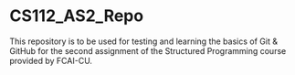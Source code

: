 # CS112_AS2_Repo
This repository is to be used for testing and learning the basics of Git &amp; GitHub for the second assignment of the Structured Programming course provided by FCAI-CU.
